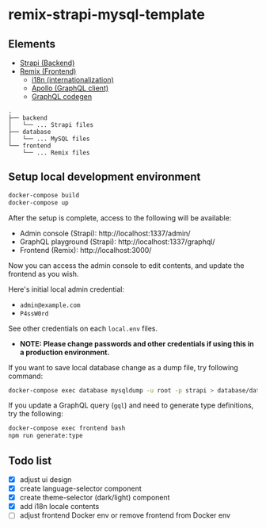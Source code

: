 # remix-strapi-mysql-template

## Elements

- [Strapi (Backend)](https://docs.strapi.io/)
- [Remix (Frontend)](https://remix.run/)
  - [i18n (internationalization)](https://www.i18next.com/)
  - [Apollo (GraphQL client)](https://www.apollographql.com/docs/)
  - [GraphQL codegen](https://the-guild.dev/graphql/codegen)

```
.
├── backend
│   └── ... Strapi files
├── database
│   └── ... MySQL files
└── frontend
    └── ... Remix files

```

## Setup local development environment

```sh
docker-compose build
docker-compose up
```

After the setup is complete, access to the following will be available:

- Admin console (Strapi): http://localhost:1337/admin/
- GraphQL playground (Strapi): http://localhost:1337/graphql/
- Frontend (Remix): http://localhost:3000/

Now you can access the admin console to edit contents, and update the frontend as you wish.

Here's initial local admin credential:

- `admin@example.com`
- `P4ssW0rd`

See other credentials on each `local.env` files.

- **NOTE: Please change passwords and other credentials if using this in a production environment.**

If you want to save local database change as a dump file, try following command:

```sh
docker-compose exec database mysqldump -u root -p strapi > database/data/init/init.sql
```

If you update a GraphQL query (`gql`) and need to generate type definitions, try the following:

```sh
docker-compose exec frontend bash
npm run generate:type
```

## Todo list

- [x] adjust ui design
- [x] create language-selector component
- [x] create theme-selector (dark/light) component
- [x] add i18n locale contents
- [ ] adjust frontend Docker env or remove frontend from Docker env
